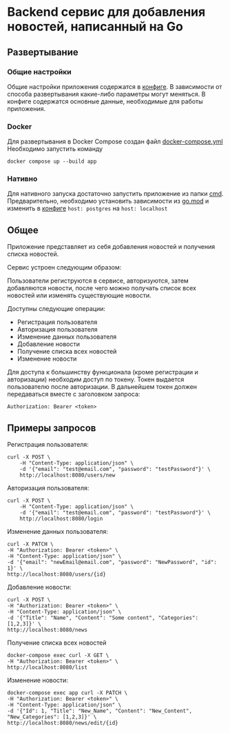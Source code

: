 # Backend сервис для добавления новостей, написанный на Go
## Развертывание
### Общие настройки
Общие настройки приложения содержатся в [конфиге](https://github.com/dharmata314/news-service/blob/main/config/config.yaml). В зависимости от способа развертывания какие-либо параметры могут меняться. 
В конфиге содержатся основные данные, необходимые для работы приложения.

### Docker 
Для развертывания в Docker Compose создан файл [docker-compose.yml](https://github.com/dharmata314/news-service/blob/main/docker-compose.yml)
Необходимо запустить команду
```
docker compose up --build app
```
### Нативно
Для нативного запуска достаточно запустить приложение из папки [cmd](https://github.com/dharmata314/news-service/tree/main/cmd). 
Предварительно, необходимо установить зависимости из [go.mod](https://github.com/dharmata314/news-service/blob/main/go.mod) и изменить в [конфиге](https://github.com/dharmata314/news-service/blob/main/config/config.yaml) ```host: postgres``` на ```host: localhost```
## Общее
Приложение представляет из себя добавления новостей и получения списка новостей. 

Сервис устроен следующим образом:

Пользователи региструются в сервисе, авторизуются, затем добавляются новости, после чего можно получать список всех новостей или изменять существующие новости.

Доступны следующие операции:
 - Регистрация пользователя
 - Авторизация пользователя
 - Изменение данных пользователя
 - Добавление новости
 - Получение списка всех новостей
 - Изменение новости

Для доступа к большинству функционала (кроме регистрации и авторизации) необходим доступ по токену.
Токен выдается пользователю после авторизации.
В дальнейшем токен должен передаваться вместе с заголовком запроса:
```
Authorization: Bearer <token>
```

## Примеры запросов

Регистрация пользователя:
```
curl -X POST \
    -H "Content-Type: application/json" \
    -d '{"email": "test@email.com", "password": "testPassword"}' \
    http://localhost:8080/users/new
```
Авторизация пользователя:
```
curl -X POST \
    -H "Content-Type: application/json" \
    -d '{"email": "test@email.com", "password": "testPassword"}' \
    http://localhost:8080/login
```
Изменение данных пользователя:
```
curl -X PATCH \
-H "Authorization: Bearer <token>" \
-H "Content-Type: application/json" \
-d '{"email": "newEmail@email.com", "password": "NewPassword", "id": 1}' \
http://localhost:8080/users/{id}
```
Добавление новости:
```
curl -X POST \
-H "Authorization: Bearer <token>" \
-H "Content-Type: application/json" \
-d '{"Title": "Name", "Content": "Some content", "Categories": [1,2,3]}' \
http://localhost:8080/news
```
Получение списка всех новостей
```
docker-compose exec curl -X GET \
-H "Authorization: Bearer <token>" \
http://localhost:8080/list
```
Изменение новости:
```
docker-compose exec app curl -X PATCH \
-H "Authorization: Bearer <token>" \
-H "Content-Type: application/json" \
-d '{"Id": 1, "Title": "New_Name", "Content": "New_Content", "New_Categories": [1,2,3]}' \
http://localhost:8080/news/edit/{id}
```
